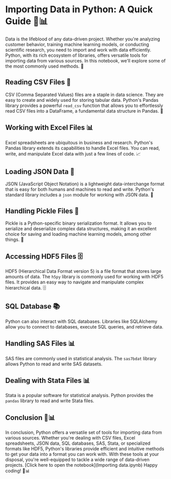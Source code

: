 # Importing Data in Python: A Quick Guide 🐍📊

Data is the lifeblood of any data-driven project. Whether you're analyzing customer behavior, training machine learning models, or conducting scientific research, you need to import and work with data efficiently. Python, with its rich ecosystem of libraries, offers versatile tools for importing data from various sources. In this notebook, we'll explore some of the most commonly used methods. 🚀

## Reading CSV Files 📝

CSV (Comma Separated Values) files are a staple in data science. They are easy to create and widely used for storing tabular data. Python's Pandas library provides a powerful `read_csv` function that allows you to effortlessly read CSV files into a DataFrame, a fundamental data structure in Pandas. 💼

## Working with Excel Files 📊

Excel spreadsheets are ubiquitous in business and research. Python's Pandas library extends its capabilities to handle Excel files. You can read, write, and manipulate Excel data with just a few lines of code. 📈

## Loading JSON Data 🧠

JSON (JavaScript Object Notation) is a lightweight data-interchange format that is easy for both humans and machines to read and write. Python's standard library includes a `json` module for working with JSON data. 🧾

## Handling Pickle Files 🥒

Pickle is a Python-specific binary serialization format. It allows you to serialize and deserialize complex data structures, making it an excellent choice for saving and loading machine learning models, among other things. 🥒

## Accessing HDF5 Files 🗄️

HDF5 (Hierarchical Data Format version 5) is a file format that stores large amounts of data. The `h5py` library is commonly used for working with HDF5 files. It provides an easy way to navigate and manipulate complex hierarchical data. 🗄️

## SQL Database 📚

Python can also interact with SQL databases. Libraries like SQLAlchemy allow you to connect to databases, execute SQL queries, and retrieve data.

## Handling SAS Files 📊

SAS files are commonly used in statistical analysis. The `sas7bdat` library allows Python to read and write SAS datasets.

## Dealing with Stata Files 📊

Stata is a popular software for statistical analysis. Python provides the `pandas` library to read and write Stata files.

## Conclusion 🚀📊

In conclusion, Python offers a versatile set of tools for importing data from various sources. Whether you're dealing with CSV files, Excel spreadsheets, JSON data, SQL databases, SAS, Stata, or specialized formats like HDF5, Python's libraries provide efficient and intuitive methods to get your data into a format you can work with. With these tools at your disposal, you're well-equipped to tackle a wide range of data-driven projects. 
[Click here to open the notebook](Importing data.ipynb)
Happy coding! 🚀📊

